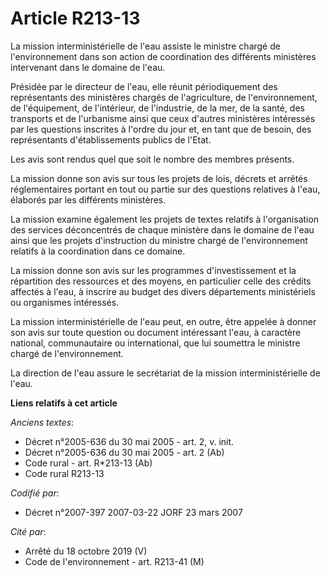 # Article R213-13

La mission interministérielle de l'eau assiste le ministre chargé de l'environnement dans son action de coordination des
différents ministères intervenant dans le domaine de l'eau.

Présidée par le directeur de l'eau, elle réunit périodiquement des représentants des ministères chargés de l'agriculture, de
l'environnement, de l'équipement, de l'intérieur, de l'industrie, de la mer, de la santé, des transports et de l'urbanisme
ainsi que ceux d'autres ministères intéressés par les questions inscrites à l'ordre du jour et, en tant que de besoin, des
représentants d'établissements publics de l'Etat.

Les avis sont rendus quel que soit le nombre des membres présents.

La mission donne son avis sur tous les projets de lois, décrets et arrêtés réglementaires portant en tout ou partie sur des
questions relatives à l'eau, élaborés par les différents ministères.

La mission examine également les projets de textes relatifs à l'organisation des services déconcentrés de chaque ministère
dans le domaine de l'eau ainsi que les projets d'instruction du ministre chargé de l'environnement relatifs à la coordination
dans ce domaine.

La mission donne son avis sur les programmes d'investissement et la répartition des ressources et des moyens, en particulier
celle des crédits affectés à l'eau, à inscrire au budget des divers départements ministériels ou organismes intéressés.

La mission interministérielle de l'eau peut, en outre, être appelée à donner son avis sur toute question ou document
intéressant l'eau, à caractère national, communautaire ou international, que lui soumettra le ministre chargé de
l'environnement.

La direction de l'eau assure le secrétariat de la mission interministérielle de l'eau.

**Liens relatifs à cet article**

_Anciens textes_:

  - Décret n°2005-636 du 30 mai 2005 - art. 2, v. init.
  - Décret n°2005-636 du 30 mai 2005 - art. 2 (Ab)
  - Code rural - art. R*213-13 (Ab)
  - Code rural R213-13

_Codifié par_:

  - Décret n°2007-397 2007-03-22 JORF 23 mars 2007

_Cité par_:

  - Arrêté du 18 octobre 2019 (V)
  - Code de l'environnement - art. R213-41 (M)
